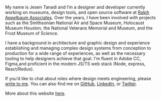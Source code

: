 My name is Jesen Tanadi and I’m a designer and developer currently working on museums, design tools, and open source software at [Ralph Appelbaum Associates](http://www.raany.com/). Over the years, I have been involved with projects such as the Smithsonian National Air and Space Museum, Holocaust Museum Houston, the National Veterans Memorial and Museum, and the Frost Museum of Science.

I have a background in architecture and graphic design and experience establishing and managing complex design systems from conception to production for a wide range of experiences, as well as the necessary tooling to help designers achieve that goal. I'm fluent in Adobe CC, Figma,and proficient in the modern JS/TS web stack (Node, express, React/Redux). 

If you’d like to chat about roles where design meets engineering, please [write to me](mailto:mail@jesentanadi.com). You can also find me on [GitHub](https://github.com/jtanadi), [LinkedIn](https://linkedin.com/in/jesentanadi), or [Twitter](https://twitter.com/jesentanadi).

More about this website [here](https://github.com/jtanadi/design2020).
